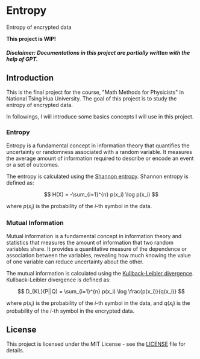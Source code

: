 # Entropy
Entropy of encrypted data

**This project is WIP!**

##### *Disclaimer: Documentations in this project are partially written with the help of GPT.*

## Introduction
This is the final project for the course, "Math Methods for Physicists" in National Tsing Hua University. The goal of this project is to study the entropy of encrypted data. 

In followings, I will introduce some basics concepts I will use in this project.

### Entropy

Entropy is a fundamental concept in information theory that quantifies the uncertainty or randomness associated with a random variable. It measures the average amount of information required to describe or encode an event or a set of outcomes.

The entropy is calculated using the [Shannon entropy](https://en.wikipedia.org/wiki/Entropy_(information_theory)). Shannon entropy is defined as:

$$
H(X) = -\sum_{i=1}^{n} p(x_i) \log p(x_i)
$$

where $p(x_i)$ is the probability of the $i$-th symbol in the data.

### Mutual Information

Mutual information is a fundamental concept in information theory and statistics that measures the amount of information that two random variables share. It provides a quantitative measure of the dependence or association between the variables, revealing how much knowing the value of one variable can reduce uncertainty about the other.

The mutual information is calculated using the [Kullback-Leibler divergence](https://en.wikipedia.org/wiki/Kullback%E2%80%93Leibler_divergence). Kullback-Leibler divergence is defined as:

$$
D_{KL}(P||Q) = \sum_{i=1}^{n} p(x_i) \log \frac{p(x_i)}{q(x_i)}
$$

where $p(x_i)$ is the probability of the $i$-th symbol in the data, and $q(x_i)$ is the probability of the $i$-th symbol in the encrypted data.

## License
This project is licensed under the MIT License - see the [LICENSE](LICENSE) file for details.
